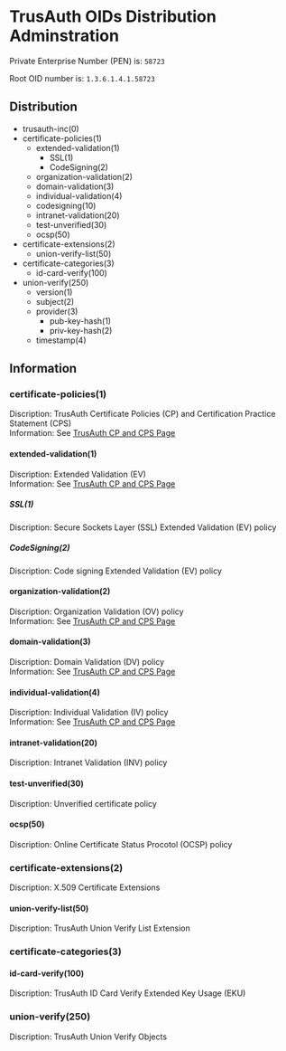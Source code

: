 # TrusAuth OIDs Distribution Adminstration
<!--
IANA REQUEST-99711
IANA MODIFY-11368
-->
Private Enterprise Number (PEN) is: `58723`

Root OID number is: `1.3.6.1.4.1.58723`

## Distribution

- trusauth-inc(0)
- certificate-policies(1)
  - extended-validation(1)
    - SSL(1)
    - CodeSigning(2)
  - organization-validation(2)
  - domain-validation(3)
  - individual-validation(4)
  - codesigning(10)
  - intranet-validation(20)
  - test-unverified(30)
  - ocsp(50)
- certificate-extensions(2)
  - union-verify-list(50)
- certificate-categories(3)
  - id-card-verify(100)
- union-verify(250)
  - version(1)
  - subject(2)
  - provider(3)
    - pub-key-hash(1)
    - priv-key-hash(2)
  - timestamp(4)

## Information
### certificate-policies(1)
Discription: TrusAuth Certificate Policies (CP) and Certification Practice Statement (CPS)<br>
Information: See [TrusAuth CP and CPS Page](http://www.trusauth.com/repository/)

#### extended-validation(1)
Discription: Extended Validation (EV) <br>
Information: See [TrusAuth CP and CPS Page](http://www.trusauth.com/repository/)

##### SSL(1)
Discription: Secure Sockets Layer (SSL) Extended Validation (EV) policy<br>

##### CodeSigning(2)
Discription: Code signing Extended Validation (EV) policy<br>

#### organization-validation(2)
Discription: Organization Validation (OV) policy<br>
Information: See [TrusAuth CP and CPS Page](http://www.trusauth.com/repository/)

#### domain-validation(3)
Discription: Domain Validation (DV) policy<br>
Information: See [TrusAuth CP and CPS Page](http://www.trusauth.com/repository/)

#### individual-validation(4)
Discription: Individual Validation (IV) policy<br>
Information: See [TrusAuth CP and CPS Page](http://www.trusauth.com/repository/)

#### intranet-validation(20)
Discription: Intranet Validation (INV) policy<br>

#### test-unverified(30)
Discription: Unverified certificate policy<br>

#### ocsp(50)
Discription: Online Certificate Status Procotol (OCSP) policy<br>

### certificate-extensions(2)
Discription: X.509 Certificate Extensions

#### union-verify-list(50)
Discription: TrusAuth Union Verify List Extension

### certificate-categories(3)

#### id-card-verify(100)
Discription: TrusAuth ID Card Verify Extended Key Usage (EKU)

### union-verify(250)
Discription: TrusAuth Union Verify Objects